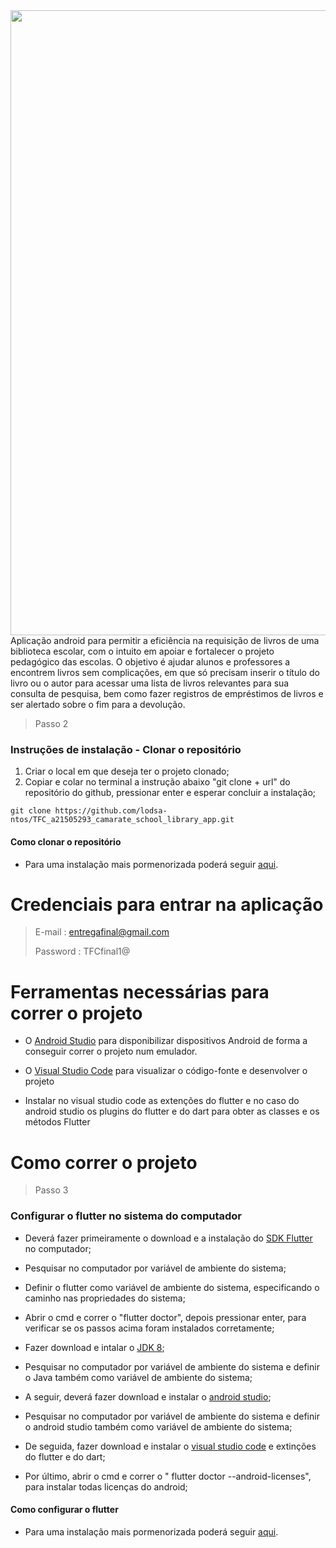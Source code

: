 <img align="left" src="https://github.com/lodsa-ntos/TFC_a21505293_camarate_school_library_app/blob/main/assets/images/header/biclioCamarate.png?raw=true" width="1000px" >



Aplicação android para permitir a eficiência na requisição de livros de uma biblioteca escolar, com o intuito em apoiar e fortalecer o projeto pedagógico das escolas. O objetivo é ajudar alunos e professores a encontrem livros sem complicações, em que só precisam inserir o título do livro ou o autor para acessar uma lista de livros relevantes para sua consulta de pesquisa, bem como fazer registros de empréstimos de livros e ser alertado sobre o fim para a devolução.

> Passo 2
### Instruções de instalação - Clonar o repositório

1. Criar o local em que deseja ter o projeto clonado;
2. Copiar e colar no terminal a instrução abaixo "git clone + url" do repositório do github, pressionar enter e esperar concluir a instalação;
```
git clone https://github.com/lodsa-ntos/TFC_a21505293_camarate_school_library_app.git
```

#### Como clonar o repositório
- Para uma instalação mais pormenorizada poderá seguir [aqui](https://youtu.be/4XBF4MyBtRE).

# Credenciais para entrar na aplicação

> E-mail : entregafinal@gmail.com
> 
> Password : TFCfinal1@


# Ferramentas necessárias para correr o projeto
- O [Android Studio](https://developer.android.com/studio) para disponibilizar dispositivos Android de forma a conseguir correr o projeto num emulador.

- O [Visual Studio Code](https://code.visualstudio.com/) para visualizar o código-fonte e desenvolver o projeto

- Instalar no visual studio code as extenções do flutter e no caso do android studio os plugins do flutter e do dart para obter as classes e os métodos Flutter

# Como correr o projeto

> Passo 3
### Configurar o flutter no sistema do computador
- Deverá fazer primeiramente o download e a instalação do [SDK Flutter](https://docs.flutter.dev/get-started/install/windows) no computador;

- Pesquisar no computador por variável de ambiente do sistema;

- Definir o flutter como variável de ambiente do sistema, especificando o caminho nas propriedades do sistema;

- Abrir o cmd e correr o "flutter doctor", depois pressionar enter, para verificar se os passos acima foram instalados corretamente;

- Fazer download e intalar o [JDK 8](https://www.oracle.com/pt/java/technologies/javase/javase8-archive-downloads.html);

- Pesquisar no computador por variável de ambiente do sistema e definir o Java também como variável de ambiente do sistema;

- A seguir, deverá fazer download e instalar o [android studio](https://developer.android.com/studio);

- Pesquisar no computador por variável de ambiente do sistema e definir o android studio também como variável de ambiente do sistema;

- De seguida, fazer download e instalar o [visual studio code](https://code.visualstudio.com/) e extinções do flutter e do dart;

- Por último, abrir o cmd e correr o " flutter doctor --android-licenses", para instalar todas licenças do android;
#### Como configurar o flutter
- Para uma instalação mais pormenorizada poderá seguir [aqui](https://youtu.be/Q6xtDV4KoMc).